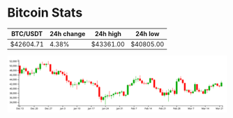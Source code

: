 # Bitcoin Stats

BTC/USDT|24h change|24h high|24h low|
|---|---|---|---|
|$42604.71|4.38%|$43361.00|$40805.00|

<img src="./chart.svg">
